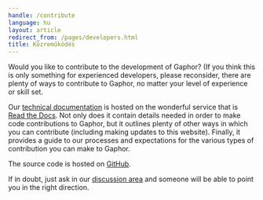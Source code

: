 ```yaml
---
handle: /contribute
language: hu
layout: article
redirect_from: /pages/developers.html
title: Közreműködés
---
```


Would you like to contribute to the development of Gaphor? (If you think
this is only something for experienced developers, please reconsider, there
are plenty of ways to contribute to Gaphor, no matter your level of
experience or skill set.

Our [technical documentation](https://gaphor.readthedocs.io) is hosted on
the wonderful service that is [Read the Docs](https://readthedocs.com/). Not
only does it contain details needed in order to make code contributions to
Gaphor, but it outlines plenty of other ways in which you can contribute
(including making updates to this website). Finally, it provides a guide to
our processes and expectations for the various types of contribution you can
make to Gaphor.

The source code is hosted on [GitHub](https://github.com/gaphor/gaphor).

If in doubt, just ask in our <a href="../discuss">discussion area</a> and
someone will be able to point you in the right direction.
